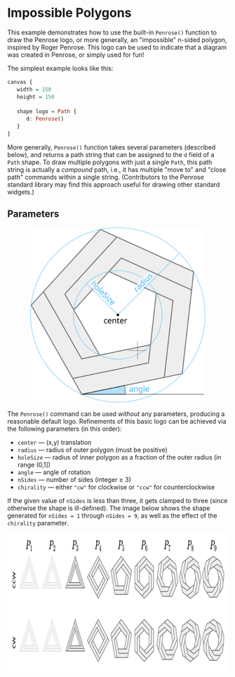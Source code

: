 # Impossible Polygons

This example demonstrates how to use the built-in `Penrose()` function to draw the Penrose logo, or more generally, an "impossible" n-sided polygon, inspired by Roger Penrose. This logo can be used to indicate that a diagram was created in Penrose, or simply used for fun!

The simplest example looks like this:

```haskell
canvas {
   width = 150
   height = 150

   shape logo = Path {
      d: Penrose()
   }
}
```

More generally, `Penrose()` function takes several parameters (described below), and returns a path string that can be assigned to the `d` field of a `Path` shape. To draw multiple polygons with just a single `Path`, this path string is actually a _compound_ path, i.e., it has multiple "move to" and "close path" commands within a single string. (Contributors to the Penrose standard library may find this approach useful for drawing other standard widgets.)

## Parameters

<p align="center"><img src="parameters.svg" width="400" height="400"></p>

The `Penrose()` command can be used _without_ any parameters, producing a reasonable default logo. Refinements of this basic logo can be achieved via the following parameters (in this order):

- `center` — (x,y) translation
- `radius` — radius of outer polygon (must be positive)
- `holeSize` — radius of inner polygon as a fraction of the outer radius (in range (0,1])
- `angle` — angle of rotation
- `nSides` — number of sides (integer ≥ 3)
- `chirality` — either `"cw"` for clockwise or `"ccw"` for counterclockwise

If the given value of `nSides` is less than three, it gets clamped to three (since otherwise the shape is ill-defined). The image below shows the shape generated for `nSides = 1` through `nSides = 9`, as well as the effect of the `chirality` parameter.

<p align="center"><img src="nsides-chirality.svg" width="979" height="315"></p>
